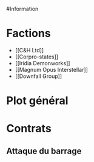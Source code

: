 #Information 
# Factions
- [[C&H Ltd]]
- [[Corpro-states]]
- [[Iridia Demonworks]]
- [[Magnum Opus Interstellar]]
- [[Downfall Group]]

# Plot général

# Contrats 
## Attaque du barrage